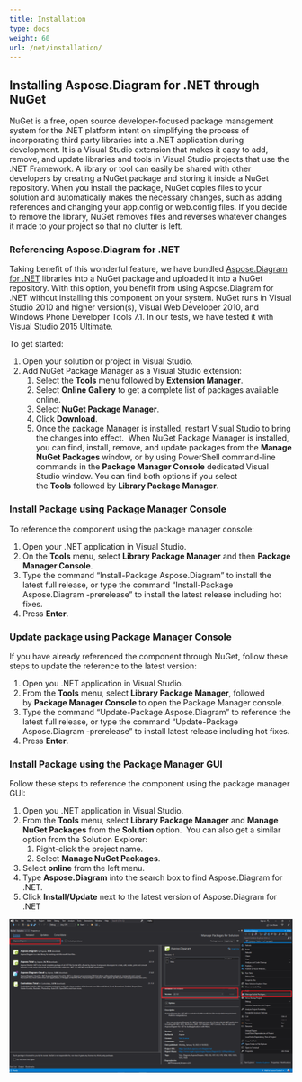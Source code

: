 ```yaml
---
title: Installation
type: docs
weight: 60
url: /net/installation/
---
```


## **Installing Aspose.Diagram for .NET through NuGet**
NuGet is a free, open source developer-focused package management system for the .NET platform intent on simplifying the process of incorporating third party libraries into a .NET application during development. It is a Visual Studio extension that makes it easy to add, remove, and update libraries and tools in Visual Studio projects that use the .NET Framework. A library or tool can easily be shared with other developers by creating a NuGet package and storing it inside a NuGet repository. When you install the package, NuGet copies files to your solution and automatically makes the necessary changes, such as adding references and changing your app.config or web.config files. If you decide to remove the library, NuGet removes files and reverses whatever changes it made to your project so that no clutter is left.
### **Referencing Aspose.Diagram for .NET**
Taking benefit of this wonderful feature, we have bundled [Aspose.Diagram for .NET](https://www.nuget.org/packages/Aspose.Diagram) libraries into a NuGet package and uploaded it into a NuGet repository. With this option, you benefit from using Aspose.Diagram for .NET without installing this component on your system. NuGet runs in Visual Studio 2010 and higher version(s), Visual Web Developer 2010, and Windows Phone Developer Tools 7.1. In our tests, we have tested it with Visual Studio 2015 Ultimate.

To get started:

1. Open your solution or project in Visual Studio.
1. Add NuGet Package Manager as a Visual Studio extension:
   1. Select the **Tools** menu followed by **Extension Manager**.
   1. Select **Online Gallery** to get a complete list of packages available online.
   1. Select **NuGet Package Manager**.
   1. Click **Download**.
   1. Once the package Manager is installed, restart Visual Studio to bring the changes into effect. 
      When NuGet Package Manager is installed, you can find, install, remove, and update packages from the **Manage NuGet Packages** window, or by using PowerShell command-line commands in the **Package Manager Console** dedicated Visual Studio window. You can find both options if you select the **Tools** followed by **Library Package Manager**.
### **Install Package using Package Manager Console**
To reference the component using the package manager console:

1. Open your .NET application in Visual Studio.
1. On the **Tools** menu, select **Library Package Manager** and then **Package Manager Console**.
1. Type the command “Install-Package Aspose.Diagram” to install the latest full release, or type the command “Install-Package Aspose.Diagram -prerelease” to install the latest release including hot fixes.
1. Press **Enter**.
### **Update package using Package Manager Console**
If you have already referenced the component through NuGet, follow these steps to update the reference to the latest version:

1. Open you .NET application in Visual Studio.
1. From the **Tools** menu, select **Library Package Manager**, followed by **Package Manager Console** to open the Package Manager console.
1. Type the command “Update-Package Aspose.Diagram” to reference the latest full release, or type the command “Update-Package Aspose.Diagram -prerelease” to install latest release including hot fixes.
1. Press **Enter**.
### **Install Package using the Package Manager GUI**
Follow these steps to reference the component using the package manager GUI:

1. Open you .NET application in Visual Studio.
1. From the **Tools** menu, select **Library Package Manager** and **Manage NuGet Packages** from the **Solution** option. 
   You can also get a similar option from the Solution Explorer:
   1. Right-click the project name.
   1. Select **Manage NuGet Packages**.
1. Select **online** from the left menu.
1. Type **Aspose.Diagram** into the search box to find Aspose.Diagram for .NET.
1. Click **Install/Update** next to the latest version of Aspose.Diagram for .NET

**![Install Aspose Diagram through NuGet](installthroughnuget.png)**
